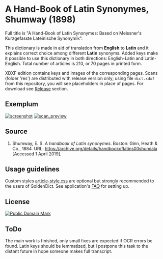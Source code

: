 # A Hand-Book of Latin Synonymes, Shumway (1898)

Full title is "A Hand-Book of Latin Synonymes: Based on Meissner's Kurzgefasste Lateinische Synonymik".

This dictionary is made in aid of translation from **English** to **Latin** and it explains correct choice among different **Latin** synonyms. Added keys make it possible to use this dictionary in both directions: English-Latin and Latin-English. Total number of articles is 210, or 70 pages in printed form.

XDXF edition contains keys and images of the corresponding pages. Scans (folder 'res') are distributed with release version only; using file `dict.xdxf` from this repository, you will see placeholders in place of pages. For download see [Release][3] section.


## Exemplum

[![screenshot](https://user-images.githubusercontent.com/13879891/56865955-95e44f00-69dc-11e9-9c29-bf68087242c7.png)](https://user-images.githubusercontent.com/13879891/56865954-954bb880-69dc-11e9-985e-720f5714b165.png) [![scan_preview](https://user-images.githubusercontent.com/13879891/55296884-38ce9b00-5428-11e9-8892-bcbaeb85d3d8.png)](https://user-images.githubusercontent.com/13879891/55296885-38ce9b00-5428-11e9-95f0-5dbe62dcd19c.png)


## Source

1. Shumway, E. S. _A handbook of Latin synonymes_. Boston: Ginn, Heath & Co., 1884. URL: <https://archive.org/details/handbookoflatins00shumiala> \[Accessed 1 April 2019\].


## Usage guidelines

Custom styles [article-style.css][2] are optional but strongly recommended to the users of GoldenDict. See application's [FAQ][1] for setting up.


## License

<a rel="license" href="http://creativecommons.org/publicdomain/mark/1.0/">
<img src="https://licensebuttons.net/p/mark/1.0/88x31.png"
     style="border-style: none;" alt="Public Domain Mark" />
</a>


## ToDo

The main work is finished, only small fixes are expected if OCR errors be found. Latin keys should be lemmatized, but I postpone this task to the distant future in hope someone makes full transcript.

[1]: http://goldendict.org/wiki/index.php/FAQ#How_do_I_change_the_font_used_for_the_articles.3F_Or_alter_its_appearance_in_any_other_way.3F
[2]: https://github.com/nikita-moor/latin-dictionary/blob/master/utils/article-style.css
[3]: https://github.com/nikita-moor/latin-dictionary/releases

